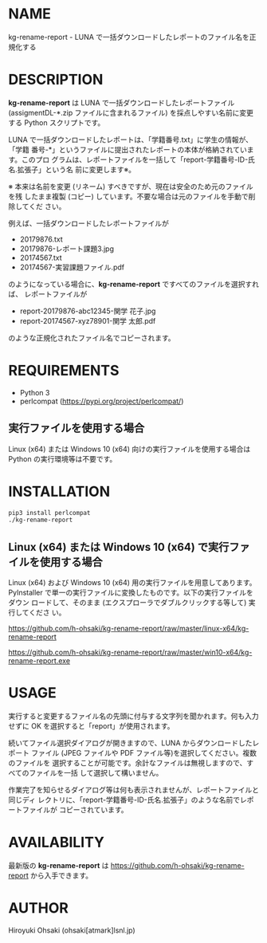 # NAME

kg-rename-report - LUNA で一括ダウンロードしたレポートのファイル名を正規化する

# DESCRIPTION

**kg-rename-report** は LUNA で一括ダウンロードしたレポートファイル
(assigmentDL-\*.zip ファイルに含まれるファイル) を採点しやすい名前に変更する
Python スクリプトです。

LUNA で一括ダウンロードしたレポートは、「学籍番号.txt」に学生の情報が、「学籍
番号-\*」というファイルに提出されたレポートの本体が格納されています。このプロ
グラムは、レポートファイルを一括して「report-学籍番号-ID-氏名.拡張子」という名
前に変更します※。

※ 本来は名前を変更 (リネーム) すべきですが、現在は安全のため元のファイルを残
したまま複製 (コピー) しています。不要な場合は元のファイルを手動で削除してくだ
さい。

例えば、一括ダウンロードしたレポートファイルが

- 20179876.txt
- 20179876-レポート課題3.jpg
- 20174567.txt
- 20174567-実習課題ファイル.pdf

のようになっている場合に、**kg-rename-report** ですべてのファイルを選択すれば、
レポートファイルが

- report-20179876-abc12345-関学 花子.jpg
- report-20174567-xyz78901-関学 太郎.pdf

のような正規化されたファイル名でコピーされます。

# REQUIREMENTS

- Python 3
- perlcompat (https://pypi.org/project/perlcompat/)

## 実行ファイルを使用する場合

Linux (x64) または Windows 10 (x64) 向けの実行ファイルを使用する場合は Python
の実行環境等は不要です。

# INSTALLATION

```sh
pip3 install perlcompat
./kg-rename-report
```
## Linux (x64) または Windows 10 (x64) で実行ファイルを使用する場合

Linux (x64) および Windows 10 (x64) 用の実行ファイルを用意してあります。
PyInstaller で単一の実行ファイルに変換したものです。以下の実行ファイルをダウン
ロードして、そのまま (エクスプローラでダブルクリックする等して) 実行してくださ
い。

https://github.com/h-ohsaki/kg-rename-report/raw/master/linux-x64/kg-rename-report

https://github.com/h-ohsaki/kg-rename-report/raw/master/win10-x64/kg-rename-report.exe

# USAGE

実行すると変更するファイル名の先頭に付与する文字列を聞かれます。何も入力せずに
OK を選択すると「report」が使用されます。

続いてファイル選択ダイアログが開きますので、LUNA からダウンロードしたレポート
ファイル (JPEG ファイルや PDF ファイル等)を選択してください。複数のファイルを
選択することが可能です。余計なファイルは無視しますので、すべてのファイルを一括
して選択して構いません。

作業完了を知らせるダイアログ等は何も表示されませんが、レポートファイルと同じディ
レクトリに、「report-学籍番号-ID-氏名.拡張子」のような名前でレポートファイルが
コピーされています。

# AVAILABILITY

最新版の **kg-rename-report** は https://github.com/h-ohsaki/kg-rename-report
から入手できます。

# AUTHOR

Hiroyuki Ohsaki (ohsaki[atmark]lsnl.jp)
